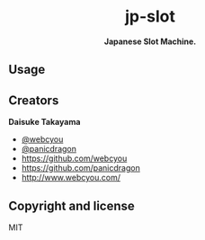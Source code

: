 <div align="center">
  <h1>jp-slot</h1>
  <p>
    <strong>Japanese Slot Machine.</strong>
  </p>
</div>

## Usage


## Creators

**Daisuke Takayama**
* [@webcyou](https://twitter.com/webcyou)
* [@panicdragon](https://twitter.com/panicdragon)
* <https://github.com/webcyou>
* <https://github.com/panicdragon>
* <http://www.webcyou.com/>

## Copyright and license
MIT
